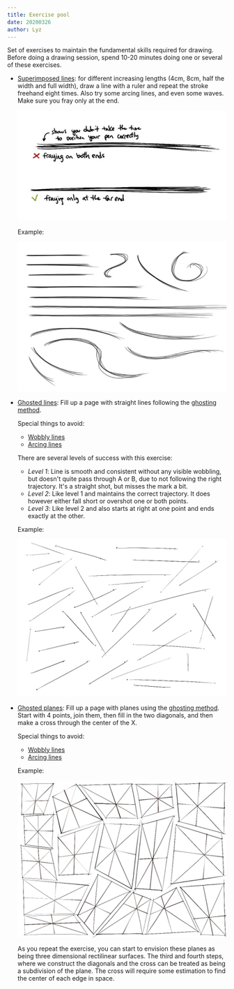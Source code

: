 ```yaml
---
title: Exercise pool
date: 20200326
author: Lyz
---
```


Set of exercises to maintain the fundamental skills required for drawing. Before
doing a drawing session, spend 10-20 minutes doing one or several of these
exercises.

* [Superimposed lines](https://drawabox.com/lesson/1/superimposedlines): for
    different increasing lengths (4cm, 8cm, half the width and full width), draw
    a line with a ruler and repeat the stroke freehand eight times. Also try
    some arcing lines, and even some waves. Make sure you fray only at the end.

    ![](../../images/draw-a-box-flow-fry-at-the-end.jpg)

    Example:

    ![](../../images/draw-a-box-flow-superimposed-lines.jpg)

* [Ghosted lines](https://drawabox.com/lesson/1/9/purpose): Fill up a page with
    straight lines following the [ghosting method](drawing.md#ghosting).

    Special things to avoid:

    * [Wobbly lines](https://drawabox.com/lesson/1/9/wobbling)
    * [Arcing lines](https://drawabox.com/lesson/1/9/arc)

    There are several levels of success with this exercise:

    * *Level 1*: Line is smooth and consistent without any visible wobbling, but
        doesn't quite pass through A or B, due to not following the right
        trajectory. It's a straight shot, but misses the mark a bit.
    * *Level 2*: Like level 1 and maintains the correct trajectory. It does
        however either fall short or overshot one or both points.
    * *Level 3*: Like level 2 and also starts at right at one point and ends
        exactly at the other.

    Example:

    ![](../../images/draw-a-box-flow-ghosting-example.jpg)

* [Ghosted planes](https://drawabox.com/lesson/1/ghostedplanes): Fill up a page
    with planes using the [ghosting method](drawing.md#ghosting). Start with
    4 points, join them, then fill in the two diagonals, and then make a cross
    through the center of the X.

    Special things to avoid:

    * [Wobbly lines](https://drawabox.com/lesson/1/9/wobbling)
    * [Arcing lines](https://drawabox.com/lesson/1/9/arc)

    Example:

    ![](../../images/draw-a-box-flow-ghosting-planes.jpg)

    As you repeat the exercise, you can start to envision these planes as being
    three dimensional rectilinear surfaces. The third and fourth steps, where we
    construct the diagonals and the cross can be treated as being a subdivision
    of the plane. The cross will require some estimation to find the center of
    each edge in space.
